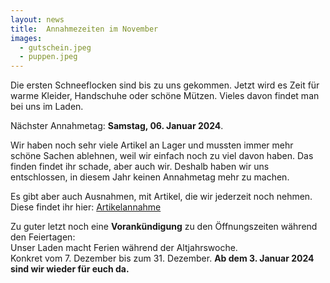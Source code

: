 ```yaml
---
layout: news
title:  Annahmezeiten im November
images:
  - gutschein.jpeg
  - puppen.jpeg
---
```


Die ersten Schneeflocken sind bis zu uns gekommen. 
Jetzt wird es Zeit für warme Kleider, Handschuhe oder schöne Mützen.
Vieles davon findet man bei uns im Laden.

Nächster Annahmetag: __Samstag, 06. Januar 2024__.

Wir haben noch sehr viele Artikel an Lager und mussten immer mehr schöne Sachen ablehnen, 
weil wir einfach noch zu viel davon haben. Das finden findet ihr schade, aber auch wir.
Deshalb haben wir uns entschlossen, in diesem Jahr keinen Annahmetag mehr zu machen. 

Es gibt aber auch Ausnahmen, mit Artikel, die wir jederzeit noch nehmen. Diese findet ihr hier: [Artikelannahme](./#artikelannahme)

Zu guter letzt noch eine __Vorankündigung__ zu den Öffnungszeiten während den Feiertagen:<br/> 
Unser Laden macht Ferien während der Altjahrswoche. <br/>
Konkret vom 7. Dezember bis zum 31. Dezember. __Ab dem 3. Januar 2024 sind wir wieder für euch da.__
